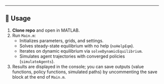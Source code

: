 
---

## 🚀 Usage

1. **Clone repo** and open in MATLAB.
2. Run `Main.m`:
   - Initializes parameters, grids, and settings.
   - Solves steady-state equilibrium with no help (`noHelpEqm`).
   - Iterates on dynamic equilibrium via `solveDynamicEquilibrium`.
   - Simulates agent trajectories with converged policies (`simulateAgents`).
3. Results are displayed in the console; you can save outputs (value functions, policy functions, simulated paths) by uncommenting the save block at the end of `Main.m`.



